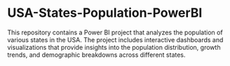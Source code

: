 # USA-States-Population-PowerBI
This repository contains a Power BI project that analyzes the population of various states in the USA. The project includes interactive dashboards and visualizations that provide insights into the population distribution, growth trends, and demographic breakdowns across different states.

